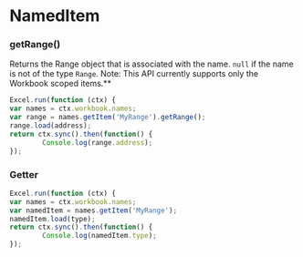 # NamedItem

### getRange()

Returns the Range object that is associated with the name. `null` if the name is not of the type `Range`. Note: This API currently supports only the Workbook scoped items.**

```js
Excel.run(function (ctx) { 
var names = ctx.workbook.names;
var range = names.getItem('MyRange').getRange();
range.load(address);
return ctx.sync().then(function() {
		Console.log(range.address);
});
```

### Getter 

```js
Excel.run(function (ctx) { 
var names = ctx.workbook.names;
var namedItem = names.getItem('MyRange');
namedItem.load(type);
return ctx.sync().then(function() {
		Console.log(namedItem.type);
});
```
